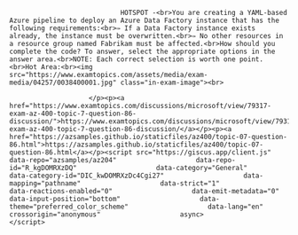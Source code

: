 <p class="card-text">
							
								HOTSPOT -<br>You are creating a YAML-based Azure pipeline to deploy an Azure Data Factory instance that has the following requirements:<br>✑ If a Data Factory instance exists already, the instance must be overwritten.<br>✑ No other resources in a resource group named Fabrikam must be affected.<br>How should you complete the code? To answer, select the appropriate options in the answer area.<br>NOTE: Each correct selection is worth one point.<br>Hot Area:<br><img src="https://www.examtopics.com/assets/media/exam-media/04257/0038400001.jpg" class="in-exam-image"><br>
							
						</p><p><a href="https://www.examtopics.com/discussions/microsoft/view/79317-exam-az-400-topic-7-question-86-discussion/">https://www.examtopics.com/discussions/microsoft/view/79317-exam-az-400-topic-7-question-86-discussion/</a></p><p><a href="https://azsamples.github.io/staticfiles/az400/topic-07-question-86.html">https://azsamples.github.io/staticfiles/az400/topic-07-question-86.html</a></p><script src="https://giscus.app/client.js"                    data-repo="azsamples/az204"                    data-repo-id="R_kgDOMRXzDQ"                    data-category="General"                    data-category-id="DIC_kwDOMRXzDc4Cgi27"                    data-mapping="pathname"                    data-strict="1"                    data-reactions-enabled="0"                    data-emit-metadata="0"                    data-input-position="bottom"                    data-theme="preferred_color_scheme"                    data-lang="en"                    crossorigin="anonymous"                    async>                    </script>